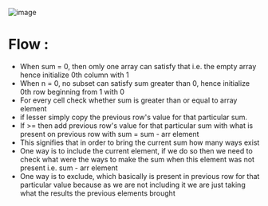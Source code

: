 ![image](https://user-images.githubusercontent.com/80675137/177285252-4d65bbac-234f-46fb-895e-a5f82945cc7f.png)

# Flow :
* When sum = 0, then omly one array can satisfy that i.e. the empty array hence initialize 0th column with 1
* When n = 0, no subset can satisfy sum greater than 0, hence initialize 0th row beginning from 1 with 0
* For every cell check whether sum is greater than or equal to array element
* if lesser simply copy the previous row's value for that particular sum.
* If >= then add previous row's value for that particular sum with what is present on previous row with sum = sum - arr element
* This signifies that in order to bring the current sum how many ways exist
* One way is to include the current element, if we do so then we need to check what were the ways to make the sum when this element was not present i.e. sum - arr element
* One way is to exclude, which basically is present in previous row for that particular value because as we are not including it we are just taking what the results the previous elements brought

